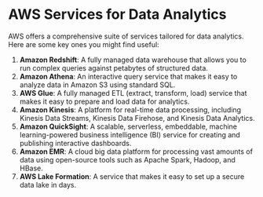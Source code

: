 # AWS Services for Data Analytics

AWS offers a comprehensive suite of services tailored for data analytics. Here are some key ones you might find useful:

1. **Amazon Redshift**: A fully managed data warehouse that allows you to run complex queries against petabytes of structured data.
2. **Amazon Athena**: An interactive query service that makes it easy to analyze data in Amazon S3 using standard SQL.
3. **AWS Glue**: A fully managed ETL (extract, transform, load) service that makes it easy to prepare and load data for analytics.
4. **Amazon Kinesis**: A platform for real-time data processing, including Kinesis Data Streams, Kinesis Data Firehose, and Kinesis Data Analytics.
5. **Amazon QuickSight**: A scalable, serverless, embeddable, machine learning-powered business intelligence (BI) service for creating and publishing interactive dashboards.
6. **Amazon EMR**: A cloud big data platform for processing vast amounts of data using open-source tools such as Apache Spark, Hadoop, and HBase.
7. **AWS Lake Formation**: A service that makes it easy to set up a secure data lake in days.
